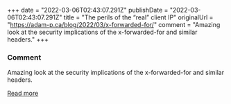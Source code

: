 +++
date = "2022-03-06T02:43:07.291Z"
publishDate = "2022-03-06T02:43:07.291Z"
title = "The perils of the “real” client IP"
originalUrl = "https://adam-p.ca/blog/2022/03/x-forwarded-for/"
comment = "Amazing look at the security implications of the x-forwarded-for and similar headers."
+++

### Comment

Amazing look at the security implications of the x-forwarded-for and similar headers.

[Read more](https://adam-p.ca/blog/2022/03/x-forwarded-for/)
